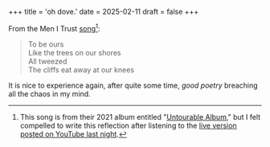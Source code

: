 +++
title = 'oh dove.'
date = 2025-02-11
draft = false
+++

From the Men I Trust [song](https://youtu.be/rwSp40TBOS8?si=r8qBPsujEwRD61i0)[^1]:

> To be ours  
Like the trees on our shores  
All tweezed  
The cliffs eat away at our knees  

It is nice to experience again, after quite some time, *good poetry* breaching all the chaos in my mind.


[^1]: This song is from their 2021 album entitled "[Untourable Album](https://menitrust.bandcamp.com/album/untourable-album)," but I felt compelled to write this reflection after listening to the [live version posted on YouTube last night](https://youtu.be/rwSp40TBOS8?si=r8qBPsujEwRD61i0).